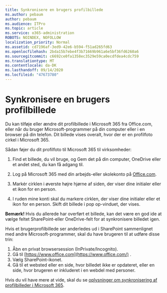 ```yaml
---
title: Synkronisere en brugers profilbillede
ms.author: pebaum
author: pebaum
ms.audience: ITPro
ms.topic: article
ms.service: o365-administration
ROBOTS: NOINDEX, NOFOLLOW
localization_priority: Normal
ms.assetid: cd7196af-3ed9-42e6-b594-f51ad265fd63
ms.openlocfilehash: 2bda15b7ebe4f3b71669b961a6e5bf36fd6260a6
ms.sourcegitcommit: c6692ce0fa1358ec3529e59ca0ecdfdea4cdc759
ms.translationtype: MT
ms.contentlocale: da-DK
ms.lasthandoff: 09/14/2020
ms.locfileid: "47673780"
---
```

# <a name="sync-a-users-profile-picture"></a>Synkronisere en brugers profilbillede

Du kan tilføje eller ændre dit profilbillede i Microsoft 365 fra Office.com, eller når du bruger Microsoft-programmer på din computer eller i en browser på din telefon. Dit billede vises overalt, hvor der er en profilfoto cirkel i Microsoft 365.

Sådan føjer du dit profilfoto til Microsoft 365 til virksomheder:

1. Find et billede, du vil bruge, og Gem det på din computer, OneDrive eller et andet sted, du kan få adgang til.

2. Log på Microsoft 365 med din arbejds-eller skolekonto på [Office.com](https://www.office.com).

3. Markér cirklen i øverste højre hjørne af siden, der viser dine initialer eller et ikon for en person.

4. I ruden mine konti skal du markere cirklen, der viser dine initialer eller et ikon for en person. Skift dit billede i pop op-vinduet, der vises.

**Bemærk!** Hvis du allerede har overført et billede, kan det være en god ide at vælge feltet SharePoint-eller OneDrive-felt for at synkronisere billedet igen.

Hvis et brugerprofilbillede ser anderledes ud i SharePoint sammenlignet med andre Microsoft-programmer, skal du have brugeren til at udføre disse trin:

1. Åbn en privat browsersession (InPrivate/Incognito).
2. Gå til [https://www.office.com](https://www.office.com/) .
3. Vælg SharePoint-ikonet.
4. Gå til et websted eller en side, hvor billedet ikke er opdateret, eller en side, hvor brugeren er inkluderet i en webdel med personer.

Hvis du vil have mere at vide, skal du se [oplysninger om synkronisering af profilbilleder i Microsoft 365](https://support.office.com/article/information-about-profile-picture-synchronization-in-office-365-20594d76-d054-4af4-a660-401133e3d48a).

